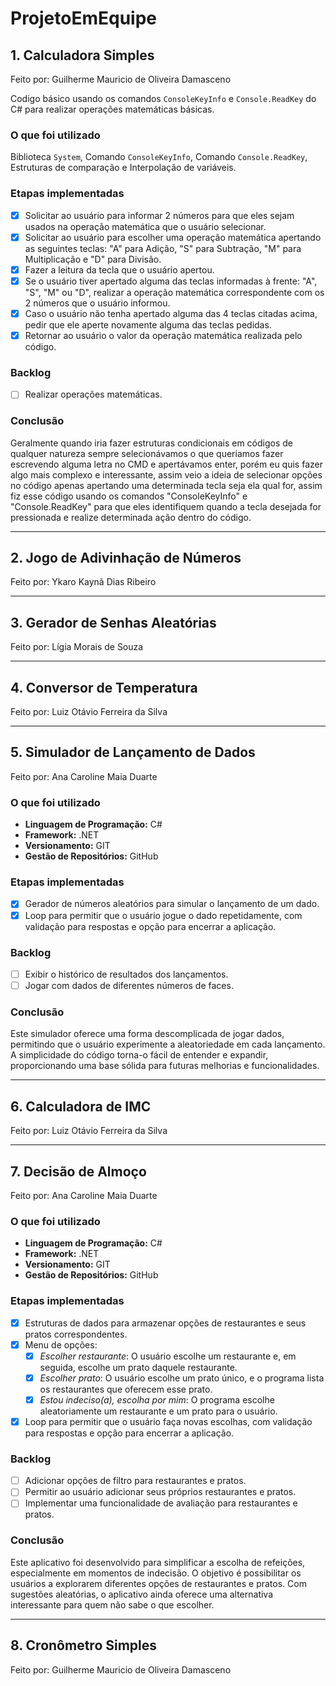 # ProjetoEmEquipe

## 1. Calculadora Simples
Feito por: Guilherme Mauricio de Oliveira Damasceno

Codigo básico usando os comandos `ConsoleKeyInfo` e `Console.ReadKey` do C# para realizar operações matemáticas básicas.

### O que foi utilizado
Biblioteca `System`, Comando `ConsoleKeyInfo`, Comando `Console.ReadKey`, Estruturas de comparação e Interpolação de variáveis.

### Etapas implementadas
- [x] Solicitar ao usuário para informar 2 números para que eles sejam usados na operação matemática que o usuário selecionar.
- [x] Solicitar ao usuário para escolher uma operação matemática apertando as seguintes teclas: "A" para Adição, "S" para Subtração, "M" para Multiplicação e "D" para Divisão.
- [x] Fazer a leitura da tecla que o usuário apertou.
- [x] Se o usuário tiver apertado alguma das teclas informadas à frente: "A", "S", "M" ou "D", realizar a operação matemática correspondente com os 2 números que o usuário informou.
- [x] Caso o usuário não tenha apertado alguma das 4 teclas citadas acima, pedir que ele aperte novamente alguma das teclas pedidas.
- [x] Retornar ao usuário o valor da operação matemática realizada pelo código.

### Backlog
- [ ] Realizar operações matemáticas.

### Conclusão
Geralmente quando iria fazer estruturas condicionais em códigos de qualquer natureza sempre selecionávamos o que queriamos fazer escrevendo alguma letra no CMD e apertávamos enter, porém eu quis fazer algo mais complexo e interessante, assim veio a ideia de selecionar opções no código apenas apertando uma determinada tecla seja ela qual for, assim fiz esse código usando os comandos "ConsoleKeyInfo" e "Console.ReadKey" para que eles identifiquem quando a tecla desejada for pressionada e realize determinada ação dentro do código.

---

## 2. Jogo de Adivinhação de Números
Feito por: Ykaro Kaynã Dias Ribeiro

---

## 3. Gerador de Senhas Aleatórias
Feito por: Lígia Morais de Souza

---

## 4. Conversor de Temperatura
Feito por: Luiz Otávio Ferreira da Silva

---

## 5. Simulador de Lançamento de Dados
Feito por: Ana Caroline Maia Duarte

### O que foi utilizado
- **Linguagem de Programação:** C#
- **Framework:** .NET
- **Versionamento:** GIT
- **Gestão de Repositórios:** GitHub

### Etapas implementadas
- [x] Gerador de números aleatórios para simular o lançamento de um dado.
- [x] Loop para permitir que o usuário jogue o dado repetidamente, com validação para respostas e opção para encerrar a aplicação.

### Backlog
- [ ] Exibir o histórico de resultados dos lançamentos.
- [ ] Jogar com dados de diferentes números de faces.

### Conclusão
Este simulador oferece uma forma descomplicada de jogar dados, permitindo que o usuário experimente a aleatoriedade em cada lançamento. A simplicidade do código torna-o fácil de entender e expandir, proporcionando uma base sólida para futuras melhorias e funcionalidades.

---

## 6. Calculadora de IMC
Feito por: Luiz Otávio Ferreira da Silva

---

## 7. Decisão de Almoço
Feito por: Ana Caroline Maia Duarte

### O que foi utilizado
- **Linguagem de Programação:** C#
- **Framework:** .NET
- **Versionamento:** GIT
- **Gestão de Repositórios:** GitHub

### Etapas implementadas
- [x] Estruturas de dados para armazenar opções de restaurantes e seus pratos correspondentes.
- [x] Menu de opções:
    - [x] *Escolher restaurante*: O usuário escolhe um restaurante e, em seguida, escolhe um prato daquele restaurante.
    - [x] *Escolher prato*: O usuário escolhe um prato único, e o programa lista os restaurantes que oferecem esse prato.
    - [x] *Estou indeciso(a), escolha por mim*: O programa escolhe aleatoriamente um restaurante e um prato para o usuário.
- [x] Loop para permitir que o usuário faça novas escolhas, com validação para respostas e opção para encerrar a aplicação.

### Backlog
- [ ] Adicionar opções de filtro para restaurantes e pratos.
- [ ] Permitir ao usuário adicionar seus próprios restaurantes e pratos.
- [ ] Implementar uma funcionalidade de avaliação para restaurantes e pratos.

### Conclusão
Este aplicativo foi desenvolvido para simplificar a escolha de refeições, especialmente em momentos de indecisão. O objetivo é possibilitar os usuários a explorarem diferentes opções de restaurantes e pratos. Com sugestões aleatórias, o aplicativo ainda oferece uma alternativa interessante para quem não sabe o que escolher.

---

## 8. Cronômetro Simples
Feito por: Guilherme Mauricio de Oliveira Damasceno